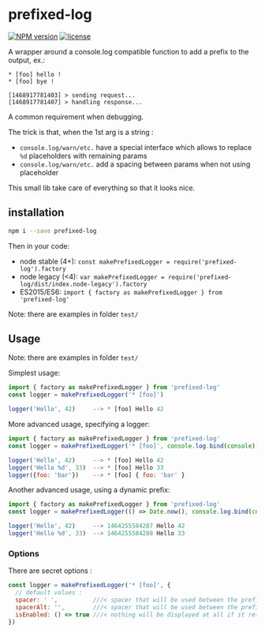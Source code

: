 # prefixed-log
[![NPM version](https://badge.fury.io/js/prefixed-log.png)](http://badge.fury.io/js/prefixed-log)
[![license](http://img.shields.io/badge/license-public_domain-brightgreen.png)](http://unlicense.org/)

A wrapper around a console.log compatible function to add a prefix to the output, ex.:
```
* [foo] hello !
* [foo] bye !

[1468917781403] > sending request...
[1468917781407] > handling response...
```
A common requirement when debugging.


The trick is that, when the 1st arg is a string :
* `console.log/warn/etc.` have a special interface which allows to replace `%d` placeholders with remaining params
* `console.log/warn/etc.` add a spacing between params when not using placeholder

This small lib take care of everything so that it looks nice.

## installation

```sh
npm i --save prefixed-log
```

Then in your code:
* node stable (4+): `const makePrefixedLogger = require('prefixed-log').factory`
* node legacy (<4): `var makePrefixedLogger = require('prefixed-log/dist/index.node-legacy').factory`
* ES2015/ES6: `import { factory as makePrefixedLogger } from 'prefixed-log'`

Note: there are examples in folder `test/`

## Usage
Note: there are examples in folder `test/`

Simplest usage:
```js
import { factory as makePrefixedLogger } from 'prefixed-log'
const logger = makePrefixedLogger('* [foo]')

logger('Hello', 42)     --> * [foo] Hello 42
```

More advanced usage, specifying a logger:
```js
import { factory as makePrefixedLogger } from 'prefixed-log'
const logger = makePrefixedLogger('* [foo]', console.log.bind(console))

logger('Hello', 42)     --> * [foo] Hello 42
logger('Hello %d', 33)  --> * [foo] Hello 33
logger({foo: 'bar'})    --> * [foo] { foo: 'bar' }
```

Another advanced usage, using a dynamic prefix:
```js
import { factory as makePrefixedLogger } from 'prefixed-log'
const logger = makePrefixedLogger(() => Date.now(), console.log.bind(console))

logger('Hello', 42)     --> 1464255584287 Hello 42
logger('Hello %d', 33)  --> 1464255584288 Hello 33
```

### Options

There are secret options :

```js
const logger = makePrefixedLogger('* [foo]', {
  // default values :
  spacer: ' ',          ///< spacer that will be used between the prefix and the 1st arg *if it is a string*
  spacerAlt: '',        ///< spacer that will be used between the prefix and the 1st arg *if it is NOT a string*
  isEnabled: () => true ///< nothing will be displayed at all if it returns false (useful for disabling debug)
})
```
